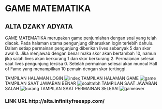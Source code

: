 <h1> GAME MATEMATIKA </h1>
<h2> ALTA DZAKY ADYATA </h2>

GAME MATEMATIKA merupakan game penjumlahan dengan soal yang telah diacak. Pada halaman utama pengunjung diharuskan login terlebih dahulu. Dalam setiap permainan pengunjung diberikan lives sebanyak 5 dan skor awal 0. Jika menjawab dengan benar maka skor akan bertambah 10, namun jika salah lives akan berkurang 1 dan skor berkurang 2. Permaianan selesai saat lives pengunjung tersisa 0. Setelah permainan selesai akan muncul Hall of Fame yang menampilkan 10 pemain dengan skor tertinggi.

TAMPILAN HALAMAN LOGIN
![index](https://user-images.githubusercontent.com/71278831/117678547-b6555f80-b1d9-11eb-9b48-a0746d89df3b.JPG)
TAMPILAN HALAMAN GAME
![game](https://user-images.githubusercontent.com/71278831/117684946-ae002300-b1df-11eb-8a9d-aba333a7dcbd.JPG)
TAMPILAN SAAT JAWABAN BENAR
![soaltmbh](https://user-images.githubusercontent.com/71278831/117684961-b3f60400-b1df-11eb-9f6e-158b34c06489.JPG)
TAMPILAN SAAT JAWABAN SALAH
![kurang](https://user-images.githubusercontent.com/71278831/117684979-b6f0f480-b1df-11eb-9115-42d17213b249.JPG)
TAMPILAN SAAT PERMAINAN SELESAI
![gameover](https://user-images.githubusercontent.com/71278831/117684997-bb1d1200-b1df-11eb-933c-3ce9e5a323a5.JPG)
<h3>LINK URL http://alta.infinityfreeapp.com/</h3>
